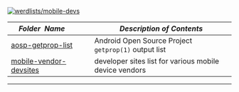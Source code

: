 [![werdlists/mobile-devs](https://img.shields.io/badge/werdlists-mobile_devs-purple.svg?logo=github&style=popout&longCache=true)](# "werdlists/mobile-devs")

|&nbsp;&nbsp;&nbsp;&nbsp;_Folder&nbsp;&nbsp;Name_&nbsp;&nbsp;&nbsp;&nbsp;| _Description of Contents_
|:----------------|--------------------------------------------------------------------------------------------------------------------------------------------------------
| [aosp-getprop-list](aosp-getprop-list.txt) |  Android Open Source Project `getprop(1)` output list 
| [mobile-vendor-devsites](mobile-vendor-devsites.txt) |  developer sites list for various mobile device vendors 

* * *

